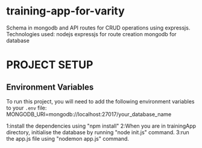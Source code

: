 # training-app-for-varity
Schema in mongodb and API routes for CRUD operations using expressjs.
Technologies used:
nodejs
expressjs for route creation
mongodb for database

# PROJECT SETUP

## Environment Variables
To run this project, you will need to add the following environment variables to your `.env` file:
MONGODB_URI=mongodb://localhost:27017/your_database_name

1:install the dependencies using "npm install"
2:When you are in trainingApp directory, initialise the database by running "node init.js" command.
3:run the app.js file using "nodemon app.js" command.